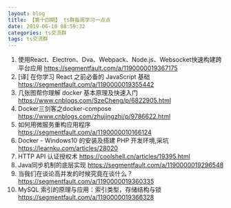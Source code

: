 ```yaml
---
layout: blog
title: 【第十四期】 ts群每周学习一点点
date: 2019-06-10 08:59:32
categories: ts交流群
tags: ts交流群
---
```


1. 使用React、Electron、Dva、Webpack、Node.js、Websocket快速构建跨平台应用 https://segmentfault.com/a/1190000019367175
2. [译] 在你学习 React 之前必备的 JavaScript 基础 https://segmentfault.com/a/1190000019355442
3. 几张图帮你理解 docker 基本原理及快速入门 https://www.cnblogs.com/SzeCheng/p/6822905.html
4. Docker三剑客之docker-compose https://www.cnblogs.com/zhujingzhi/p/9786622.html
5. 如何用微服务重构应用程序 https://segmentfault.com/a/1190000010166124
6. Docker - Windows10 的安装及搭建 PHP 开发环境,采坑 https://learnku.com/articles/28020
7. HTTP API 认证授权术 https://coolshell.cn/articles/19395.html
8. Java同步机制的底层实现 https://segmentfault.com/a/1190000019296548
9. 当我们在谈论高并发的时候究竟在谈什么？ https://segmentfault.com/a/1190000019360335
10. MySQL 索引的原理与应用：索引类型，存储结构与锁 https://segmentfault.com/a/1190000019366328

